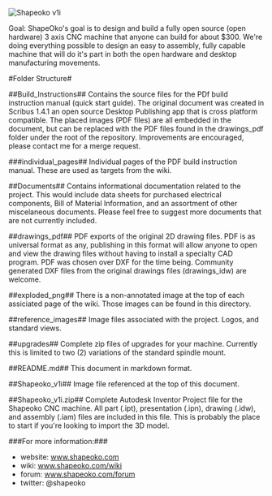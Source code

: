 ![Shapeoko v1i](https://github.com/shapeoko/ShapeOko/raw/master/Shapeoko_v1i.gif)

Goal: ShapeOko's goal is to design and build a fully open source (open hardware) 3 axis CNC machine that anyone can build for about $300. We're doing everything possible to design an easy to assembly, fully capable machine that will do it's part in both the open hardware and desktop manufacturing movements.

#Folder Structure#

##Build_Instructions##
Contains the source files for the PDf build instruction manual (quick start guide). The original document was created in Scribus 1.4.1 an open source Desktop Publishing app that is cross platform compatible. The placed images (PDF files) are all embedded in the document, but can be replaced with the PDF files found in the drawings_pdf folder under the root of the repository. Improvements are encouraged, please contact me for a merge request.

###individual_pages##
Individual pages of the PDF build instruction manual. These are used as targets from the wiki.

##Documents##
Contains informational documentation related to the project. This would include data sheets for purchased electrical components, Bill of Material Information, and an assortment of other miscelaneous documents. Please feel free to suggest more documents that are not currently included.

##drawings_pdf##
PDF exports of the original 2D drawing files. PDF is as universal format as any, publishing in this format will allow anyone to open and view the drawing files without having to install a specialty CAD program. PDF was chosen over DXF for the time being. Community generated DXF files from the original drawings files (drawings_idw) are welcome.

##exploded_png##
There is a non-annotated image at the top of each assiciated page of the wiki. Those images can be found in this directory.

##reference_images##
Image files associated with the project. Logos, and standard views.

##upgrades##
Complete zip files of upgrades for your machine. Currently this is limited to two (2) variations of the standard spindle mount. 

##README.md##
This document in markdown format.

##Shapeoko_v1i##
Image file referenced at the top of this document. 

##Shapeoko_v1i.zip##
Complete Autodesk Inventor Project file for the Shapeoko CNC machine. All part (.ipt), presentation (.ipn), drawing (.idw), and assembly (.iam) files are included in this file. This is probably the place to start if you're looking to import the 3D model. 


###For more information:###
- website: www.shapeoko.com
- wiki: www.shapeoko.com/wiki
- forum: www.shapeoko.com/forum
- twitter: @shapeoko
